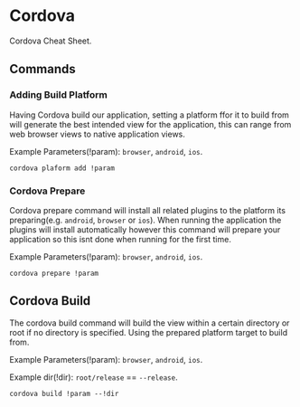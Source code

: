 # Cordova

Cordova Cheat Sheet.

## Commands 

### Adding Build Platform  

Having Cordova build our application, setting a platform ffor it to build from will generate the best intended view for the application, this can range from web browser views to native application views.

Example Parameters(!param): `browser`, `android`, `ios`.

```
cordova plaform add !param
```

### Cordova Prepare

Cordova prepare command will install all related plugins to the platform its preparing(e.g. `android`, `browser` or `ios`). When running the application the plugins will install automatically however this command will prepare your application so this isnt done when running for the first time.

Example Parameters(!param): `browser`, `android`, `ios`.

```
cordova prepare !param
```

## Cordova Build 

The cordova build command will build the view within a certain directory or root if no directory is specified. Using the prepared platform target to build from.

Example Parameters(!param): `browser`, `android`, `ios`.

Example dir(!dir): `root/release` == `--release`.

```
cordova build !param --!dir
```
